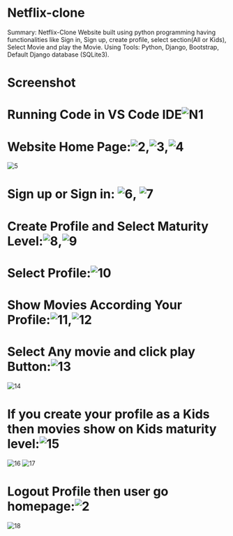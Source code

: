 # Netflix-clone
Summary: Netflix-Clone Website built using python programming having functionalities like Sign in, Sign up, create profile, select section(All or Kids), Select Movie and play the Movie.
Using Tools: Python, Django, Bootstrap, Default Django database (SQLite3).
# Screenshot
# Running Code in VS Code IDE![N1](https://user-images.githubusercontent.com/62995128/193404218-23a68dbb-1bdd-4b9b-aff4-3c89bc1358bb.jpg)
# Website Home Page:![2](https://user-images.githubusercontent.com/62995128/193404264-6911bf07-68ba-4c45-a7d1-2ea063906e0c.jpg),![3](https://user-images.githubusercontent.com/62995128/193404314-93cd0ae2-2b2c-4bda-92ab-ed9e854c99c1.jpg),![4](https://user-images.githubusercontent.com/62995128/193404369-7300f2d1-8ade-421f-8e3c-bfda743c5391.jpg)
![5](https://user-images.githubusercontent.com/62995128/193404371-850cd8be-e16e-4cd7-891a-93a5f48aa684.jpg)


# Sign up or Sign in: ![6](https://user-images.githubusercontent.com/62995128/193404290-deca7c0d-f372-4e38-8b8a-cdb9b18831bb.jpg), ![7](https://user-images.githubusercontent.com/62995128/193404434-c0a3efe1-5c04-486c-8aa2-07ce5e0c0584.jpg)
# Create Profile and Select Maturity Level:![8](https://user-images.githubusercontent.com/62995128/193404537-8b6a45db-a91a-4190-b866-2409019a7e58.jpg),![9](https://user-images.githubusercontent.com/62995128/193404560-c20a52d0-aa51-4b16-9214-570e6f5694f3.jpg)
# Select Profile:![10](https://user-images.githubusercontent.com/62995128/193404620-7dbe5a94-54a0-41e3-824d-24a09144c66f.jpg)
# Show Movies According Your Profile:![11](https://user-images.githubusercontent.com/62995128/193404736-2b512fb5-f8e4-458f-848b-56972b5cefcc.jpg),![12](https://user-images.githubusercontent.com/62995128/193404826-da11ee5a-dd83-4af2-b4a8-25e973ee56ba.jpg)
# Select Any movie and click play Button:![13](https://user-images.githubusercontent.com/62995128/193405040-fb08c5d7-c04c-46d5-a32b-659aaa9d7677.jpg)
![14](https://user-images.githubusercontent.com/62995128/193405048-cd61f4d4-9dc5-44f3-8b7e-f1f88e6eb3c8.jpg)
# If you create your profile as a Kids then movies show on Kids maturity level:![15](https://user-images.githubusercontent.com/62995128/193405209-39416c6c-ce86-4b13-adb8-72fff95eb0f3.jpg)
![16](https://user-images.githubusercontent.com/62995128/193405211-ac0b2db1-96d2-4656-b9aa-1d6fcec16ded.jpg)
![17](https://user-images.githubusercontent.com/62995128/193405221-aebd9a3c-5506-454e-b63f-7ca8104440e2.jpg)
# Logout Profile then user go homepage:![2](https://user-images.githubusercontent.com/62995128/193405343-90a67f94-a8ea-4a8e-b311-ca8d2761c2c1.jpg)
![18](https://user-images.githubusercontent.com/62995128/193405357-3caa4c54-ade8-4b04-b517-c7ad0f41ed0b.jpg)

 
 



